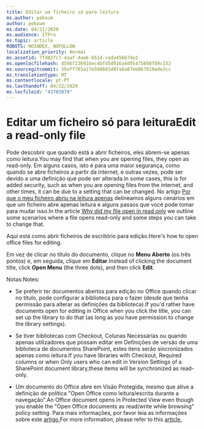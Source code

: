 ```yaml
---
title: Editar um ficheiro só para leitura
ms.author: pebaum
author: pebaum
ms.date: 04/21/2020
ms.audience: ITPro
ms.topic: article
ROBOTS: NOINDEX, NOFOLLOW
localization_priority: Normal
ms.assetid: 7fd02fc7-4aaf-4ae6-b514-ceda456b74e2
ms.openlocfilehash: d59b7236916ec4bfd5d916a4d95475698f89c153
ms.sourcegitcommit: 55eff703a17e500681d8fa6a87eb067019ade3cc
ms.translationtype: MT
ms.contentlocale: pt-PT
ms.lasthandoff: 04/22/2020
ms.locfileid: "43703870"
---
```

# <a name="edit-a-read-only-file"></a><span data-ttu-id="63c85-102">Editar um ficheiro só para leitura</span><span class="sxs-lookup"><span data-stu-id="63c85-102">Edit a read-only file</span></span>

<span data-ttu-id="63c85-103">Pode descobrir que quando está a abrir ficheiros, eles abrem-se apenas como leitura.</span><span class="sxs-lookup"><span data-stu-id="63c85-103">You may find that when you are opening files, they open as read-only.</span></span> <span data-ttu-id="63c85-104">Em alguns casos, isto é para uma maior segurança, como quando se abre ficheiros a partir da internet, e outras vezes, pode ser devido a uma definição que pode ser alterada.</span><span class="sxs-lookup"><span data-stu-id="63c85-104">In some cases, this is for added security, such as when you are opening files from the internet, and other times, it can be due to a setting that can be changed.</span></span> <span data-ttu-id="63c85-105">No artigo [Por que o meu ficheiro abriu na leitura apenas](https://support.office.com/article/Why-did-my-file-open-read-only-3ab4b792-da50-4b38-8628-14c64e1f1d15) delineamos alguns cenários em que um ficheiro abre apenas leitura e alguns passos que você pode tomar para mudar isso.</span><span class="sxs-lookup"><span data-stu-id="63c85-105">In the article [Why did my file open in read only](https://support.office.com/article/Why-did-my-file-open-read-only-3ab4b792-da50-4b38-8628-14c64e1f1d15) we outline some scenarios where a file opens read-only and some steps you can take to change that.</span></span>

<span data-ttu-id="63c85-106">Aqui está como abrir ficheiros de escritório para edição.</span><span class="sxs-lookup"><span data-stu-id="63c85-106">Here's how to open office files for editing.</span></span>

<span data-ttu-id="63c85-107">Em vez de clicar no título do documento, clique no **Menu Aberto** (os três pontos) e, em seguida, clique em **Editar**.</span><span class="sxs-lookup"><span data-stu-id="63c85-107">Instead of clicking the document title, click **Open Menu** (the three dots), and then click **Edit**.</span></span>

<span data-ttu-id="63c85-108">Notas:</span><span class="sxs-lookup"><span data-stu-id="63c85-108">Notes:</span></span>

- <span data-ttu-id="63c85-109">Se preferir ter documentos abertos para edição no Office quando clicar no título, pode configurar a biblioteca para o fazer (desde que tenha permissão para alterar as definições da biblioteca).</span><span class="sxs-lookup"><span data-stu-id="63c85-109">If you'd rather have documents open for editing in Office when you click the title, you can set up the library to do that (as long as you have permission to change the library settings).</span></span>

- <span data-ttu-id="63c85-110">Se tiver bibliotecas com Checkout, Colunas Necessárias ou quando apenas utilizadores que possam editar em Definições de versão de uma biblioteca de documentos SharePoint, estes itens serão sincronizados apenas como leitura.</span><span class="sxs-lookup"><span data-stu-id="63c85-110">If you have libraries with Checkout, Required columns or when Only users who can edit in Version Settings of a SharePoint document library,these items will be synchronized as read-only.</span></span>

- <span data-ttu-id="63c85-111">Um documento do Office abre em Visão Protegida, mesmo que ative a definição de política "Open Office como leitura/escrita durante a navegação".</span><span class="sxs-lookup"><span data-stu-id="63c85-111">An Office document opens in Protected View even though you enable the "Open Office documents as read/write while browsing" policy setting.</span></span> <span data-ttu-id="63c85-112">Para mais informações, por favor leia as informações sobre este [artigo.](https://support.microsoft.com/help/983047/an-office-document-opens-in-protected-view-even-though-you-enable-the)</span><span class="sxs-lookup"><span data-stu-id="63c85-112">For more information, please refer to this [article.](https://support.microsoft.com/help/983047/an-office-document-opens-in-protected-view-even-though-you-enable-the)</span></span>

